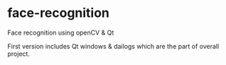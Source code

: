 face-recognition
================

Face recognition using openCV & Qt

First version includes Qt windows & dailogs which are the part of overall project.
